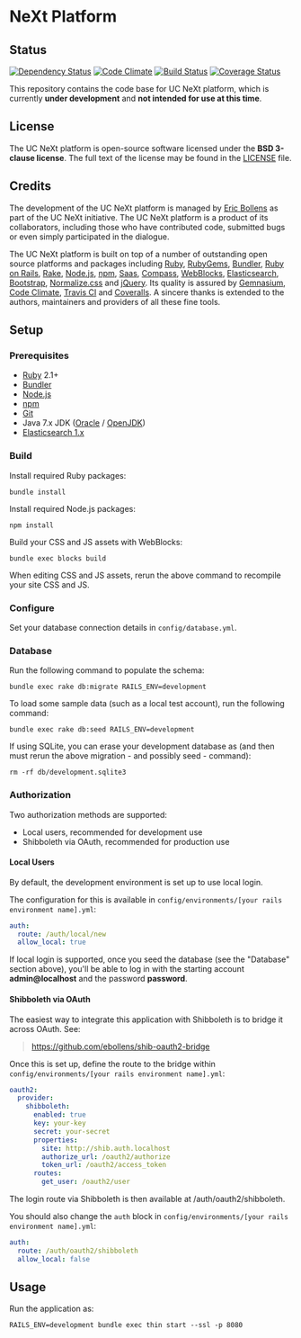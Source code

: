 # NeXt Platform

## Status

[![Dependency Status](https://gemnasium.com/universityofcalifornia/NeXt.png)](https://gemnasium.com/universityofcalifornia/NeXt) [![Code Climate](https://codeclimate.com/github/universityofcalifornia/NeXt.png)](https://codeclimate.com/github/universityofcalifornia/NeXt) [![Build Status](https://travis-ci.org/universityofcalifornia/NeXt.png?branch=master)](https://travis-ci.org/universityofcalifornia/NeXt) [![Coverage Status](https://coveralls.io/repos/universityofcalifornia/NeXt/badge.png?branch=master)](https://coveralls.io/r/universityofcalifornia/NeXt?branch=master)

This repository contains the code base for UC NeXt platform, which is currently **under development** and **not intended for use at this time**.

## License

The UC NeXt platform is open-source software licensed under the **BSD 3-clause license**. The full text of the license may be found in the [LICENSE](https://github.com/universityofcalifornia/NeXt/blob/master/LICENSE.txt) file.

## Credits

The development of the UC NeXt platform is managed by [Eric Bollens](https://github.com/ebollens) as part of the UC NeXt initiative. The UC NeXt platform is a product of its collaborators, including those who have contributed code, submitted bugs or even simply participated in the dialogue.

The UC NeXt platform is built on top of a number of outstanding open source platforms and packages including [Ruby](http://www.ruby-lang.org/), [RubyGems](http://rubygems.org/), [Bundler](http://gembundler.com/), [Ruby on Rails](http://rubyonrails.org/), [Rake](http://rake.rubyforge.org/), [Node.js](http://nodejs.org/), [npm](https://npmjs.org/), [Saas](http://sass-lang.com/), [Compass](http://compass-style.org/), [WebBlocks](http://rubygems.org/gems/web_blocks), [Elasticsearch](http://elasticsearch.org), [Bootstrap](http://getbootstrap.com), [Normalize.css](http://necolas.github.io/normalize.css/) and [jQuery](http://jquery.org). Its quality is assured by [Gemnasium](https://gemnasium.com/), [Code Climate](https://codeclimate.com/), [Travis CI](https://travis-ci.org) and [Coveralls](https://coveralls.io/). A sincere thanks is extended to the authors, maintainers and providers of all these fine tools.

## Setup

### Prerequisites

* [Ruby](https://www.ruby-lang.org) 2.1+
* [Bundler](http://bundler.io/)
* [Node.js](http://nodejs.org/)
* [npm](https://www.npmjs.org/)
* [Git](http://git-scm.com/)
* Java 7.x JDK ([Oracle](http://www.oracle.com/technetwork/java/javase) / [OpenJDK](http://openjdk.java.net/install/))
* [Elasticsearch 1.x](http://www.elasticsearch.org/)

### Build

Install required Ruby packages:

```
bundle install
```

Install required Node.js packages:

```
npm install
```

Build your CSS and JS assets with WebBlocks:

```
bundle exec blocks build
```

When editing CSS and JS assets, rerun the above command to recompile your site CSS and JS.

### Configure

Set your database connection details in `config/database.yml`.

### Database

Run the following command to populate the schema:

```
bundle exec rake db:migrate RAILS_ENV=development
```

To load some sample data (such as a local test account), run the following command:

```
bundle exec rake db:seed RAILS_ENV=development
```

If using SQLite, you can erase your development database as (and then must rerun the above migration - and possibly seed - command):

```
rm -rf db/development.sqlite3
```

### Authorization

Two authorization methods are supported:

* Local users, recommended for development use
* Shibboleth via OAuth, recommended for production use

#### Local Users

By default, the development environment is set up to use local login.

The configuration for this is available in `config/environments/[your rails environment name].yml`:

```yaml
auth:
  route: /auth/local/new
  allow_local: true
```

If local login is supported, once you seed the database (see the "Database" section above), you'll be able to log in with the starting account **admin@localhost** and the password **password**.

#### Shibboleth via OAuth

The easiest way to integrate this application with Shibboleth is to bridge it across OAuth. See:

> https://github.com/ebollens/shib-oauth2-bridge

Once this is set up, define the route to the bridge within `config/environments/[your rails environment name].yml`:

```yaml
oauth2:
  provider:
    shibboleth:
      enabled: true
      key: your-key
      secret: your-secret
      properties:
        site: http://shib.auth.localhost
        authorize_url: /oauth2/authorize
        token_url: /oauth2/access_token
      routes:
        get_user: /oauth2/user
```

The login route via Shibboleth is then available at /auth/oauth2/shibboleth.

You should also change the `auth` block in `config/environments/[your rails environment name].yml`:

```yaml
auth:
  route: /auth/oauth2/shibboleth
  allow_local: false
```

## Usage

Run the application as:

```
RAILS_ENV=development bundle exec thin start --ssl -p 8080
```